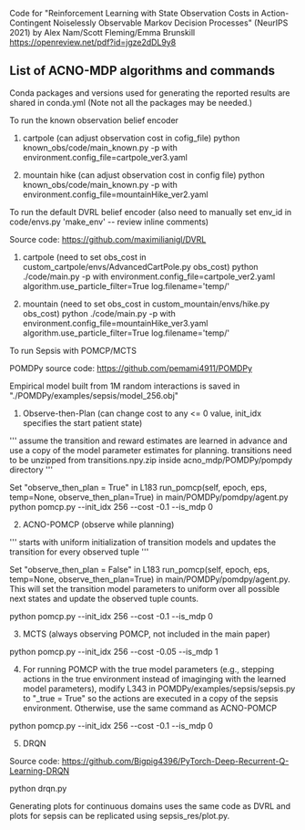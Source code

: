 Code for "Reinforcement Learning with State Observation Costs in Action-Contingent Noiselessly Observable Markov Decision Processes" (NeurIPS 2021) by Alex Nam/Scott Fleming/Emma Brunskill https://openreview.net/pdf?id=jgze2dDL9y8

## List of ACNO-MDP algorithms and commands
Conda packages and versions used for generating the reported results are shared in conda.yml (Note not all the packages may be needed.)

To run the known observation belief encoder

1. cartpole (can adjust observation cost in cofig_file)
python known_obs/code/main_known.py -p with environment.config_file=cartpole_ver3.yaml

2. mountain hike (can adjust observation cost in config file)
python known_obs/code/main_known.py -p with environment.config_file=mountainHike_ver2.yaml

To run the default DVRL belief encoder (also need to manually set env_id in code/envs.py 'make_env' -- review inline comments)

Source code: https://github.com/maximilianigl/DVRL

1. cartpole (need to set obs_cost in custom_cartpole/envs/AdvancedCartPole.py obs_cost)
python ./code/main.py -p with environment.config_file=cartpole_ver2.yaml algorithm.use_particle_filter=True log.filename='temp/'

2. mountain (need to set obs_cost in custom_mountain/envs/hike.py obs_cost)
python ./code/main.py -p with environment.config_file=mountainHike_ver3.yaml algorithm.use_particle_filter=True log.filename='temp/'

To run Sepsis with POMCP/MCTS

POMDPy source code: https://github.com/pemami4911/POMDPy

Empirical model built from 1M random interactions is saved in "./POMDPy/examples/sepsis/model_256.obj"

1. Observe-then-Plan (can change cost to any <= 0 value, init_idx specifies the start patient state)

''' assume the transition and reward estimates are learned in advance and use a copy of the model parameter estimates for planning. transitions need to be unzipped from transitions.npy.zip inside acno_mdp/POMDPy/pompdy directory '''

Set "observe_then_plan = True" in L183 run_pomcp(self, epoch, eps, temp=None, observe_then_plan=True) in main/POMDPy/pomdpy/agent.py
python pomcp.py --init_idx 256 --cost -0.1 --is_mdp 0

2. ACNO-POMCP (observe while planning)

''' starts with uniform initialization of transition models and updates the transition for every observed tuple '''

Set "observe_then_plan = False" in L183 run_pomcp(self, epoch, eps, temp=None, observe_then_plan=True) in main/POMDPy/pomdpy/agent.py.
This will set the transition model parameters to uniform over all possible next states and update the observed tuple counts.

python pomcp.py --init_idx 256 --cost -0.1 --is_mdp 0

3. MCTS (always observing POMCP, not included in the main paper)

python pomcp.py --init_idx 256 --cost -0.05 --is_mdp 1

4. For running POMCP with the true model parameters (e.g., stepping actions in the true environment instead of imaginging with the learned model parameters), modify L343 in POMDPy/examples/sepsis/sepsis.py to "_true = True" so the actions are executed in a copy of the sepsis environment. Otherwise, use the same command as ACNO-POMCP

python pomcp.py --init_idx 256 --cost -0.1 --is_mdp 0

5. DRQN

Source code: https://github.com/Bigpig4396/PyTorch-Deep-Recurrent-Q-Learning-DRQN

python drqn.py



Generating plots for continuous domains uses the same code as DVRL and plots for sepsis can be replicated using sepsis_res/plot.py.
